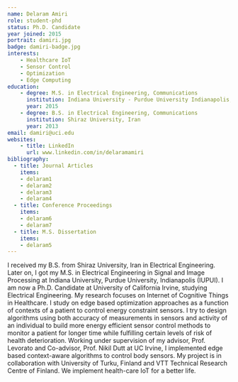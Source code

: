 ```yaml
---
name: Delaram Amiri
role: student-phd
status: Ph.D. Candidate
year joined: 2015
portrait: damiri.jpg
badge: damiri-badge.jpg
interests:
    - Healthcare IoT
    - Sensor Control
    - Optimization
    - Edge Computing
education:
    - degree: M.S. in Electrical Engineering, Communications
      institution: Indiana University - Purdue University Indianapolis, U.S.
      year: 2015
    - degree: B.S. in Electrical Engineering, Communications
      institution: Shiraz University, Iran
      year: 2013
email: damiri@uci.edu
websites:
    - title: LinkedIn
      url: www.linkedin.com/in/delaramamiri
bibliography:
  - title: Journal Articles 
    items: 
    - delaram1 
    - delaram2 
    - delaram3 
    - delaram4
  - title: Conference Proceedings 
    items: 
    - delaram6 
    - delaram7
  - title: M.S. Dissertation
    items: 
    - delaram5
---
```


I received my  B.S. from Shiraz University, Iran in Electrical Engineering.  Later on, I got my M.S. in Electrical Engineering in Signal and Image Processing at Indiana University, Purdue University, Indianapolis (IUPUI). I am now a Ph.D. Candidate at University of California Irvine, studying Electrical Engineering. My research focuses on Internet of Cognitive Things in Healthcare. I study on edge based optimization approaches as a function of contexts of a patient to control energy constraint sensors. I try to design algorithms using both accuracy of measurements in sensors and activity of an individual to build more energy efficient sensor control methods to monitor a patient for longer time while fulfilling certain levels of risk of health deterioration. Working under supervision of my advisor, Prof. Levorato and Co-advisor, Prof. Nikil Dutt at UC Irvine, I implemented edge based context-aware algorithms to control body sensors. My project is in collaboration with University of Turku, Finland and VTT Technical Research Centre of Finland. We implement health-care IoT for a better life. 
